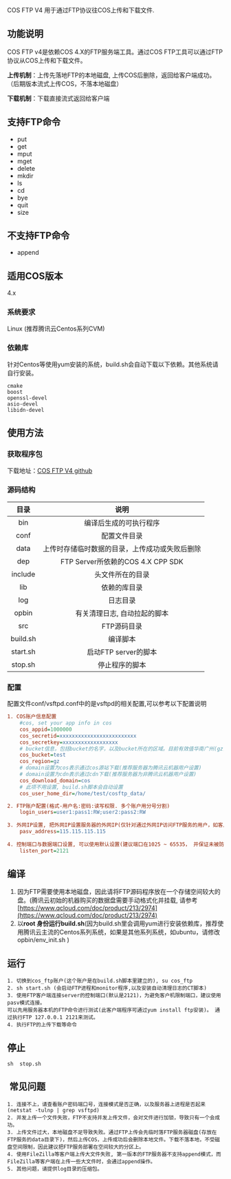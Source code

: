 COS FTP V4 用于通过FTP协议往COS上传和下载文件.

## 功能说明

COS FTP v4是依赖COS 4.X的FTP服务端工具。通过COS FTP工具可以通过FTP协议从COS上传和下载文件。

**上传机制**：上传先落地FTP的本地磁盘, 上传COS后删除，返回给客户端成功。（后期版本流式上传COS，不落本地磁盘）

**下载机制**：下载直接流式返回给客户端

## 支持FTP命令

- put
- get
- mput
- mget
- delete
- mkdir
- ls
- cd
- bye
- quit
- size

## 不支持FTP命令

- append



## 适用COS版本 

4.x

### 系统要求

Linux (推荐腾讯云Centos系列CVM)

### 依赖库

针对Centos等使用yum安装的系统，build.sh会自动下载以下依赖。其他系统请自行安装。

```
cmake
boost
openssl-devel
asio-devel
libidn-devel
```

## 使用方法

### 获取程序包

下载地址：[COS FTP V4 github](https://github.com/tencentyun/cos_ftp_v4)

### 源码结构

|    目录    |              说明               |
| :------: | :---------------------------: |
|   bin    |          编译后生成的可执行程序          |
|   conf   |            配置文件目录             |
|   data   |    上传时存储临时数据的目录，上传成功或失败后删除    |
|   dep    | FTP Server所依赖的COS 4.X CPP SDK |
| include  |           头文件所在的目录            |
|   lib    |            依赖的库目录             |
|   log    |             日志目录              |
|  opbin   |        有关清理日志, 自动拉起的脚本        |
|   src    |            FTP源码目录            |
| build.sh |             编译脚本              |
| start.sh |        启动FTP server的脚本        |
| stop.sh  |            停止程序的脚本            |

### 配置

配置文件conf/vsftpd.conf中的是vsftpd的相关配置,可以参考以下配置说明

```ini
1. COS账户信息配置
    #cos, set your app info in cos                                                   
    cos_appid=1000000                                                   
    cos_secretid=xxxxxxxxxxxxxxxxxxxxxxxxx                              
    cos_secretkey=xxxxxxxxxxxxxxxxxx 
    # bucket信息，包括bucket的名字，以及bucket所在的区域。目前有效值华南广州(gz), 华东上海(sh), 华北天津(tj)
    cos_bucket=test                                                     
    cos_region=gz
    # domain设置为cos表示通过cos源站下载(推荐服务器为腾讯云机器用户设置)
    # domain设置为cdn表示通过cdn下载(推荐服务器为非腾讯云机器用户设置)
    cos_download_domain=cos                                             
    # 此项不用设置, build.sh脚本会自动设置
    cos_user_home_dir=/home/test/cosftp_data/                                        

2. FTP账户配置(格式-用户名:密码:读写权限. 多个账户用分号分割)
    login_users=user1:pass1:RW;user2:pass2:RW  
    
3. 外网IP设置, 把外网IP设置服务器的外网IP(仅针对通过外网IP访问FTP服务的用户，如客户机和FTP服务器均在腾讯云CVM机器上，通过内网IP访问，则不用设置)
	pasv_address=115.115.115.115
	
4. 控制端口与数据端口设置, 可以使用默认设置(建议端口在1025 ~ 65535， 并保证未被防火墙iptables过滤)
	listen_port=2121
```
## 编译

1. 因为FTP需要使用本地磁盘，因此请将FTP源码程序放在一个存储空间较大的盘。(腾讯云初始的机器购买的数据盘需要手动格式化并挂载, 请参考 [https://www.qcloud.com/doc/product/213/2974](https://www.qcloud.com/doc/product/213/2974)
2. 以**root 身份运行build.sh**(因为build.sh里会调用yum进行安装依赖库，推荐使用腾讯云主流的Centos系列系统，如果是其他系列系统，如ubuntu，请修改opbin/env_init.sh )

## 运行

```
1. 切换到cos_ftp账户(这个账户是在build.sh脚本里建立的), su cos_ftp
2. sh start.sh (会启动FTP进程和monitor程序,以及安装自动清理日志的CT脚本)
3. 使用FTP客户端连接server的控制端口(默认是2121)，为避免客户机限制端口，建议使用pasv模式连接。
可以先用服务器本机的FTP命令进行测试(此客户端程序可通过yum install ftp安装)。 通过执行FTP 127.0.0.1 2121来测试。
4. 执行FTP的上传下载等命令
```

## 停止

```
sh  stop.sh
```

##  常见问题

```
1. 连接不上，请查看账户密码端口号，连接模式是否正确，以及服务器上进程是否起来(netstat -tulnp | grep vsftpd)
2. 并发上传一个文件失败，FTP不支持并发上传文件，会对文件进行加锁，导致只有一个会成功。
3. 上传文件过大，本地磁盘不足导致失败。通过FTP上传会先临时落FTP服务器磁盘(存放在FTP服务的data目录下)，然后上传COS，上传成功后会删除本地文件。下载不落本地，不受磁盘空间限制，因此建议把FTP服务部署在空间较大的分区上。
4. 使用FileZilla等客户端上传大文件失败, 第一版本的FTP服务器不支持append模式，而FileZilla等客户端在上传一些大文件时，会通过append操作。
5. 其他问题，请提供log目录的压缩包。
```

 

 
